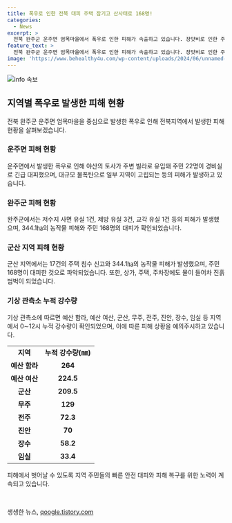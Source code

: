 ```yaml
---
title: 폭우로 인한 전북 대피 주택 잠기고 산사태로 168명!
categories:
  - News
excerpt: >
  전북 완주군 운주면 엄목마을에서 폭우로 인한 피해가 속출하고 있습니다. 장맛비로 인한 주택 침수, 농작물 피해 등이 발생하고 대피 인원 또한 추가됐습니다. 특히 운주면과 경천면 일대 마을이 범람되면서 주민들이 고립됐으나 소방당국의 빠른 대응으로 주민들이 안전히 구조됐습니다. 무너진 장선천으로는 농막으로 사용된 컨테이너가 넘어지고 전봇대가 쓰러지는 등의 피해가 발생했습니다. 또한 군산 지역에서도 토사 유입으로 22명이 긴급 대피하게 되는 등 피해가 발생했습니다. 현재 전북도는 재난안전대책본부를 비상 3단계로 격상하고 피해 상황을 예의주시하고 있는 상황입니다. (요약)
feature_text: >
  전북 완주군 운주면 엄목마을에서 폭우로 인한 피해가 속출하고 있습니다. 장맛비로 인한 주택 침수, 농작물 피해 등이 발생하고 대피 인원 또한 추가됐습니다. 특히 운주면과 경천면 일대 마을이 범람되면서 주민들이 고립됐으나 소방당국의 빠른 대응으로 주민들이 안전히 구조됐습니다. 무너진 장선천으로는 농막으로 사용된 컨테이너가 넘어지고 전봇대가 쓰러지는 등의 피해가 발생했습니다. 또한 군산 지역에서도 토사 유입으로 22명이 긴급 대피하게 되는 등 피해가 발생했습니다. 현재 전북도는 재난안전대책본부를 비상 3단계로 격상하고 피해 상황을 예의주시하고 있는 상황입니다. (요약)
image: 'https://www.behealthy4u.com/wp-content/uploads/2024/06/unnamed-file.png'
---
```


<p><img src="https://www.behealthy4u.com/wp-content/uploads/2024/06/unnamed-file.png" alt="info 속보" /></p>

<h2 data-ke-size="size26">지역별 폭우로 발생한 피해 현황</h2>

<p data-ke-size="size16">전북 완주군 운주면 엄목마을을 중심으로 발생한 폭우로 인해 전북지역에서 발생한 피해 현황을 살펴보겠습니다.</p>

<h3>운주면 피해 현황</h3>

<p data-ke-size="size16">운주면에서 발생한 폭우로 인해 야산의 토사가 주변 빌라로 유입돼 주민 22명이 경비실로 긴급 대피했으며, 대규모 물폭탄으로 일부 지역이 고립되는 등의 피해가 발생하고 있습니다.</p>

<h3>완주군 피해 현황</h3>

<p data-ke-size="size16">완주군에서는 저수지 사면 유실 1건, 제방 유실 3건, 교각 유실 1건 등의 피해가 발생했으며, 344.1㏊의 농작물 피해와 주민 168명의 대피가 확인되었습니다.</p>

<h3>군산 지역 피해 현황</h3>

<p data-ke-size="size16">군산 지역에서는 17건의 주택 침수 신고와 344.1㏊의 농작물 피해가 발생했으며, 주민 168명이 대피한 것으로 파악되었습니다. 또한, 상가, 주택, 주차장에도 물이 들어차 진흙 범벅이 되었습니다.</p>

<h3>기상 관측소 누적 강수량</h3>

<p data-ke-size="size16">기상 관측소에 따르면 예산 함라, 예산 여산, 군산, 무주, 전주, 진안, 장수, 임실 등 지역에서 0∼12시 누적 강수량이 확인되었으며, 이에 따른 피해 상황을 예의주시하고 있습니다.</p>

<table>
    <tr>
        <td style="text-align: center; height: 17px;"><b>지역</b></td>
        <td style="text-align: center; height: 17px;"><b>누적 강수량(㎜)</b></td>
    </tr>
    <tr>
        <td style="text-align: center; height: 17px;"><b>예산 함라</b></td>
        <td style="text-align: center; height: 17px;"><b>264</b></td>
    </tr>
    <tr>
        <td style="text-align: center; height: 17px;"><b>예산 여산</b></td>
        <td style="text-align: center; height: 17px;"><b>224.5</b></td>
    </tr>
    <tr>
        <td style="text-align: center; height: 17px;"><b>군산</b></td>
        <td style="text-align: center; height: 17px;"><b>209.5</b></td>
    </tr>
    <tr>
        <td style="text-align: center; height: 17px;"><b>무주</b></td>
        <td style="text-align: center; height: 17px;"><b>129</b></td>
    </tr>
    <tr>
        <td style="text-align: center; height: 17px;"><b>전주</b></td>
        <td style="text-align: center; height: 17px;"><b>72.3</b></td>
    </tr>
    <tr>
        <td style="text-align: center; height: 17px;"><b>진안</b></td>
        <td style="text-align: center; height: 17px;"><b>70</b></td>
    </tr>
    <tr>
        <td style="text-align: center; height: 17px;"><b>장수</b></td>
        <td style="text-align: center; height: 17px;"><b>58.2</b></td>
    </tr>
    <tr>
        <td style="text-align: center; height: 17px;"><b>임실</b></td>
        <td style="text-align: center; height: 17px;"><b>33.4</b></td>
    </tr>
</table>

<p data-ke-size="size16">피해에서 벗어날 수 있도록 지역 주민들의 빠른 안전 대피와 피해 복구를 위한 노력이 계속되고 있습니다.</p>

<p data-ke-size="size16">&nbsp;</p>
생생한 뉴스, <a href="https://qoogle.tistory.com" rel="dofollow">qoogle.tistory.com</a>


